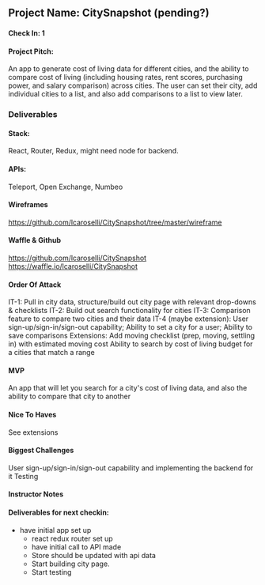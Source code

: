 ## Project Name: CitySnapshot (pending?)

#### Check In: 1

#### Project Pitch:
An app to generate cost of living data for different cities, and the ability to compare cost of living (including housing rates, rent scores, purchasing power, and salary comparison) across cities. The user can set their city, add individual cities to a list, and also add comparisons to a list to view later.

### Deliverables

#### Stack:
React, Router, Redux, might need node for backend.

#### APIs:
Teleport, Open Exchange, Numbeo

#### Wireframes
https://github.com/lcaroselli/CitySnapshot/tree/master/wireframe

#### Waffle & Github
https://github.com/lcaroselli/CitySnapshot
https://waffle.io/lcaroselli/CitySnapshot

#### Order Of Attack
IT-1: Pull in city data, structure/build out city page with relevant drop-downs & checklists
IT-2: Build out search functionality for cities
IT-3: Comparison feature to compare two cities and their data
IT-4 (maybe extension): User sign-up/sign-in/sign-out capability; Ability to set a city for a user; Ability to save comparisons
Extensions:
Add moving checklist (prep, moving, settling in) with estimated moving cost
Ability to search by cost of living budget for a cities that match a range

#### MVP
An app that will let you search for a city's cost of living data, and also the ability to compare that city to another

#### Nice To Haves
See extensions

#### Biggest Challenges
User sign-up/sign-in/sign-out capability and implementing the backend for it
Testing

#### Instructor Notes

#### Deliverables for next checkin:

- have initial app set up
  - react redux router set up
  - have initial call to API made
  - Store should be updated with api data
  - Start building city page.
  - Start testing
